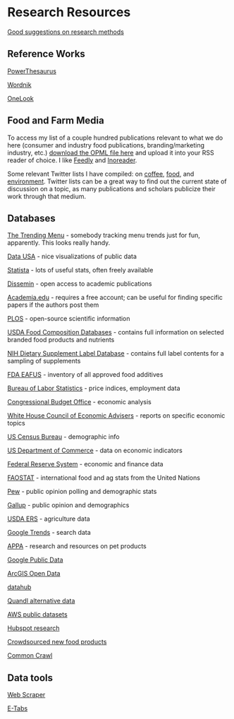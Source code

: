 # Research Resources

[Good suggestions on research methods](https://web.archive.org/web/20110515061849/http://weblogs.swarthmore.edu/burke/2011/05/09/how-i-talk-about-searching-discovery-and-research-in-courses)

## Reference Works

[PowerThesaurus](https://www.powerthesaurus.org)

[Wordnik](http://wordnik.com)

[OneLook](http://onelook.com)

## Food and Farm Media

To access my list of a couple hundred publications relevant to what we do here (consumer and industry food publications, branding/marketing industry, etc.) [download the OPML file here](https://www.dropbox.com/s/p7qsm0iabg573kh/feedly-ae267cee-07e1-46b3-b0f6-7eb6ebf3ca63-2017-02-06.opml?dl=0) and upload it into your RSS reader of choice. I like [Feedly](http://feedly.com/) and [Inoreader](http://inoreader.com).

Some relevant Twitter lists I have compiled: on [coffee](https://twitter.com/matt_j_miller/lists/coffee), [food](https://twitter.com/matt_j_miller/lists/food), and [environment](https://twitter.com/matt_j_miller/lists/green). Twitter lists can be a great way to find out the current state of discussion on a topic, as many publications and scholars publicize their work through that medium.

## Databases

[The Trending Menu](https://trendingmenu.com) - somebody tracking menu trends just for fun, apparently. This looks really handy.

[Data USA](https://datausa.io) - nice visualizations of public data

[Statista](https://www.statista.com) - lots of useful stats, often freely available

[Dissemin](http://dissem.in) - open access to academic publications

[Academia.edu](https://www.academia.edu) - requires a free account; can be useful for finding specific papers if the authors post them

[PLOS](https://www.plos.org) - open-source scientific information

[USDA Food Composition Databases](https://ndb.nal.usda.gov/ndb/) - contains full information on selected branded food products and nutrients 

[NIH Dietary Supplement Label Database](http://www.dsld.nlm.nih.gov/dsld/index.jsp) - contains full label contents for a sampling of supplements

[FDA EAFUS](http://www.accessdata.fda.gov/scripts/fcn/fcnNavigation.cfm?filter=potato&sortColumn=&rpt=eafusListing) - inventory of all approved food additives

[Bureau of Labor Statistics](http://www.bls.gov/data/) - price indices, employment data

[Congressional Budget Office](https://www.cbo.gov/topics) - economic analysis

[White House Council of Economic Advisers](https://www.whitehouse.gov/administration/eop/cea/factsheets-reports) - reports on specific economic topics

[US Census Bureau](http://www.census.gov/data.html) - demographic info

[US Department of Commerce](https://www.commerce.gov/economicindicators) - data on economic indicators

[Federal Reserve System](http://www.federalreserve.gov/econresdata/default.htm) - economic and finance data

[FAOSTAT](http://faostat.fao.org) - international food and ag stats from the United Nations

[Pew](http://www.pewresearch.org) - public opinion polling and demographic stats

[Gallup](http://www.gallup.com) - public opinion and demographics

[USDA ERS](http://www.ers.usda.gov/data-products/) - agriculture data

[Google Trends](https://www.google.com/trends/) - search data

[APPA](http://americanpetproducts.org) - research and resources on pet products

[Google Public Data](https://www.google.com/publicdata/directory)

[ArcGIS Open Data](https://hub.arcgis.com/pages/open-data)

[datahub](https://old.datahub.io/organization)

[Quandl alternative data](https://www.quandl.com)

[AWS public datasets](https://aws.amazon.com/public-datasets/)

[Hubspot research](esearch.hubspot.com)

[Crowdsourced new food products](https://www.theimpulsivebuy.com/wordpress/)

[Common Crawl](http://commoncrawl.org)

## Data tools

[Web Scraper](http://webscraper.io)

[E-Tabs](http://www.e-tabs.com)
